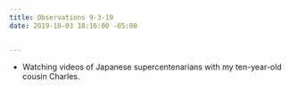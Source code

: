 ```yaml
---
title: Observations 9-3-19
date: 2019-10-03 18:16:00 -05:00


---
```


- Watching videos of Japanese supercentenarians with my ten-year-old cousin Charles.